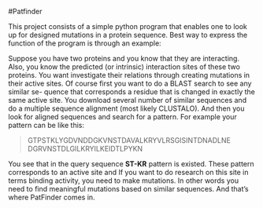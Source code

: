 
#Patfinder

This project consists of a simple python program that enables one to look up for designed mutations in a protein sequence. Best way to express the function of the program is through an example:

Suppose you have two proteins and you know that they are interacting. Also, you know the predicted (or intrinsic) interaction sites of these two proteins. You want investigate their relations through creating mutations in their active sites. Of course first you want to do a BLAST search to see any similar se- quence that corresponds a residue that is changed in exactly the same active site. You download several number of similar sequences and do a multiple sequence alignment (most likely CLUSTALO). And then you look for aligned sequences and search for a pattern. For example your pattern can be like this:

> GTPSTKLYGDVNDDGKVNSTDAVALKRYVLRSGISINTDNADLNE
> DGRVNSTDLGILKRYILKEIDTLPYKN

You see that in the query sequence **ST-KR** pattern is existed. These pattern corresponds to an active site and If you want to do research on this site in terms binding activity, you need to make mutations. In other words you need to find meaningful mutations based on similar sequences. And that’s where PatFinder comes in.
